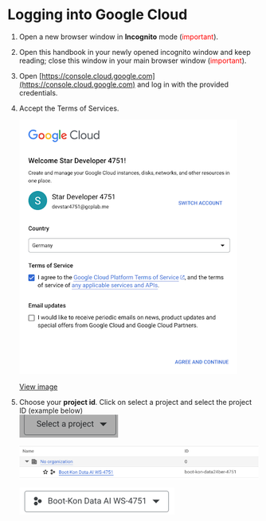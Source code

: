 # Logging into Google Cloud

1. Open a new browser window in **Incognito** mode (<span style="color:red">important</span>).  
2. Open this handbook in your newly opened incognito window and keep reading; close this window in your main browser window (<span style="color:red">important</span>).
3. Open [https://console.cloud.google.com](https://console.cloud.google.com) and log in with the provided credentials.
4. Accept the Terms of Services.   

    ![alt termsofservice](../img/termsofservice.png)

    <a href="https://github.com/fhirschmann/bootkon-ng/blob/main/img/lab1/termsofservice.png?raw=true" target="_parent">View image</a>

5. Choose your **project id**. Click on select a project and select the project ID (example below)  
    ![alt selectproject](../img/selectproject.png)


    ![alt selectproject](../img/selectproject2.png)


    ![alt selectproject](../img/selectproject3.png)